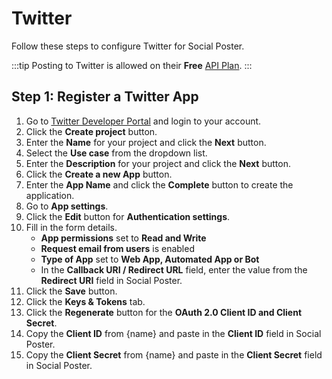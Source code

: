 # Twitter
Follow these steps to configure Twitter for Social Poster.

:::tip
Posting to Twitter is allowed on their **Free** [API Plan](https://developer.twitter.com/en/docs/twitter-api/getting-started/about-twitter-api).
:::

## Step 1: Register a Twitter App
1. Go to <a href="https://developer.twitter.com/en/apps" target="_blank">Twitter Developer Portal</a> and login to your account.
1. Click the **Create project** button.
1. Enter the **Name** for your project and click the **Next** button.
1. Select the **Use case** from the dropdown list.
1. Enter the **Description** for your project and click the **Next** button.
1. Click the **Create a new App** button.
1. Enter the **App Name** and click the **Complete** button to create the application.
1. Go to **App settings**.
1. Click the **Edit** button for **Authentication settings**.
1. Fill in the form details.
    - **App permissions** set to **Read and Write**
    - **Request email from users** is enabled
    - **Type of App** set to **Web App, Automated App or Bot**
    - In the **Callback URI / Redirect URL** field, enter the value from the **Redirect URI** field in Social Poster.
1. Click the **Save** button.
1. Click the **Keys & Tokens** tab.
1. Click the **Regenerate** button for the **OAuth 2.0 Client ID and Client Secret**.
1. Copy the **Client ID** from {name} and paste in the **Client ID** field in Social Poster.
1. Copy the **Client Secret** from {name} and paste in the **Client Secret** field in Social Poster.
